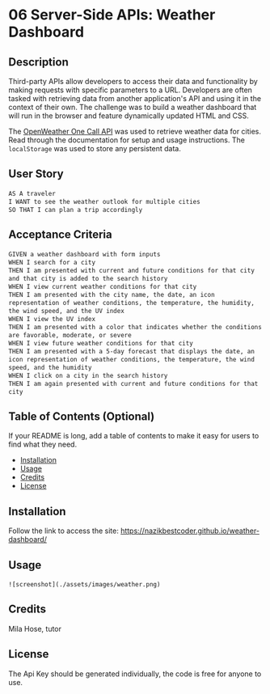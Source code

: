 # 06 Server-Side APIs: Weather Dashboard

## Description
Third-party APIs allow developers to access their data and functionality by making requests with specific parameters to a URL. Developers are often tasked with retrieving data from another application's API and using it in the context of their own. The challenge was to build a weather dashboard that will run in the browser and feature dynamically updated HTML and CSS.

The [OpenWeather One Call API](https://openweathermap.org/api/one-call-api) was used to retrieve weather data for cities. Read through the documentation for setup and usage instructions. The  `localStorage` was used to store any persistent data. 

## User Story

```
AS A traveler
I WANT to see the weather outlook for multiple cities
SO THAT I can plan a trip accordingly
```

## Acceptance Criteria

```
GIVEN a weather dashboard with form inputs
WHEN I search for a city
THEN I am presented with current and future conditions for that city and that city is added to the search history
WHEN I view current weather conditions for that city
THEN I am presented with the city name, the date, an icon representation of weather conditions, the temperature, the humidity, the wind speed, and the UV index
WHEN I view the UV index
THEN I am presented with a color that indicates whether the conditions are favorable, moderate, or severe
WHEN I view future weather conditions for that city
THEN I am presented with a 5-day forecast that displays the date, an icon representation of weather conditions, the temperature, the wind speed, and the humidity
WHEN I click on a city in the search history
THEN I am again presented with current and future conditions for that city
```


## Table of Contents (Optional)
If your README is long, add a table of contents to make it easy for users to find what they need.
- [Installation](#installation)
- [Usage](#usage)
- [Credits](#credits)
- [License](#license)


## Installation
Follow the link to access the site:
 https://nazikbestcoder.github.io/weather-dashboard/

## Usage
    ![screenshot](./assets/images/weather.png)
    
## Credits
Mila Hose, tutor

## License
The Api Key should be generated individually, the code is free for anyone to use.